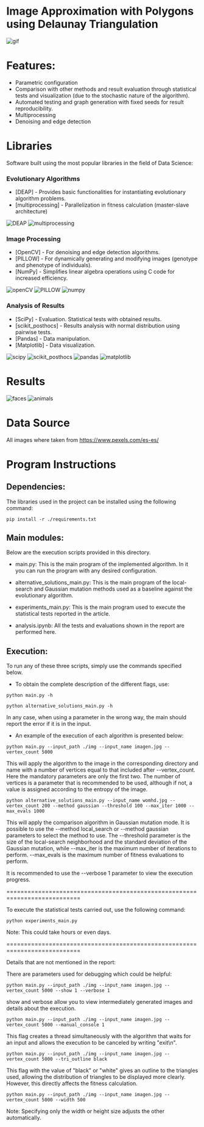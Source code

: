 # Image Approximation with Polygons using Delaunay Triangulation


![gif](./readme/results/girl.gif)


# Features:

- Parametric configuration
- Comparison with other methods and result evaluation through statistical tests and visualization (due to the stochastic nature of the algorithm).
- Automated testing and graph generation with fixed seeds for result reproducibility.
- Multiprocessing
- Denoising and edge detection

# Libraries

Software built using the most popular libraries in the field of Data Science:

### Evolutionary Algorithms

- [DEAP] - Provides basic functionalities for instantiating evolutionary algorithm problems.
- [multiprocessing] - Parallelization in fitness calculation (master-slave architecture)

![DEAP](./readme/icons/DEAP.png)
![multiprocessing](./readme/icons/multiprocessing.png)
### Image Processing

- [OpenCV] - For denoising and edge detection algorithms.
- [PILLOW] - For dynamically generating and modifying images (genotype and phenotype of individuals).
- [NumPy] - Simplifies linear algebra operations using C code for increased efficiency.

![openCV](./readme/icons/openCV.png)
![PILLOW](./readme/icons/PILLOW.png)
![numpy](./readme/icons/numpy.png)

### Analysis of Results

- [SciPy] - Evaluation. Statistical tests with obtained results.
- [scikit_posthocs] - Results analysis with normal distribution using pairwise tests.
- [Pandas] - Data manipulation.
- [Matplotlib] - Data visualization.

![scipy](./readme/icons/scipy.png)
![scikit_posthocs](./readme/icons/scikit_posthocs.png)
![pandas](./readme/icons/pandas.png)
![matplotlib](./readme/icons/matplotlib.png)

# Results

![faces](./readme/results/extra_faces1.png)
![animals](./readme/results/extra_animals1.png)

# Data Source

All images where taken from https://www.pexels.com/es-es/

# Program Instructions

## Dependencies:
The libraries used in the project can be installed using the following command:

```
pip install -r ./requirements.txt
```

## Main modules:
Below are the execution scripts provided in this directory.

- main.py: This is the main program of the implemented algorithm. In it you can run the program with any desired configuration.

- alternative_solutions_main.py: This is the main program of the local-search and Gaussian mutation methods used as a baseline against the evolutionary algorithm.

- experiments_main.py: This is the main program used to execute the statistical tests reported in the article.

- analysis.ipynb: All the tests and evaluations shown in the report are performed here.

## Execution:

To run any of these three scripts, simply use the commands specified below.

- To obtain the complete description of the different flags, use:

```
python main.py -h
```

```
python alternative_solutions_main.py -h
```
In any case, when using a parameter in the wrong way, the main should report the error if it is in the input.

- An example of the execution of each algorithm is presented below:

```
python main.py --input_path ./img --input_name imagen.jpg --vertex_count 5000
```

This will apply the algorithm to the image in the corresponding directory and name with a number of vertices equal to that included after --vertex_count.
Here the mandatory parameters are only the first two. The number of vertices is a parameter that is recommended to be used, although if not, a value is assigned according to the entropy of the image.

```
python alternative_solutions_main.py --input_name womhd.jpg --vertex_count 200 --method gaussian --threshold 100 --max_iter 1000 --max_evals 1000
```
This will apply the comparison algorithm in Gaussian mutation mode. It is possible to use the --method local_search or --method gaussian parameters to select the method to use. The --threshold parameter is the size of the local-search neighborhood and the standard deviation of the Gaussian mutation, while --max_iter is the maximum number of iterations to perform. --max_evals is the maximum number of fitness evaluations to perform.


It is recommended to use the --verbose 1 parameter to view the execution progress.

===========================================================================

To execute the statistical tests carried out, use the following command:

```
python experiments_main.py
```

Note: This could take hours or even days.

===========================================================================

Details that are not mentioned in the report:

There are parameters used for debugging which could be helpful:

```
python main.py --input_path ./img --input_name imagen.jpg --vertex_count 5000 --show 1 --verbose 1
```

show and verbose allow you to view intermediately generated images and details about the execution.

```
python main.py --input_path ./img --input_name imagen.jpg --vertex_count 5000 --manual_console 1
```

This flag creates a thread simultaneously with the algorithm that waits for an input and allows the execution to be canceled by writing "exit\n".

```
python main.py --input_path ./img --input_name imagen.jpg --vertex_count 5000 --tri_outline black
```

This flag with the value of "black" or "white" gives an outline to the triangles used, allowing the distribution of triangles to be displayed more clearly. However, this directly affects the fitness calculation.

```
python main.py --input_path ./img --input_name imagen.jpg --vertex_count 5000 --width 500
```

Note: Specifying only the width or height size adjusts the other automatically.